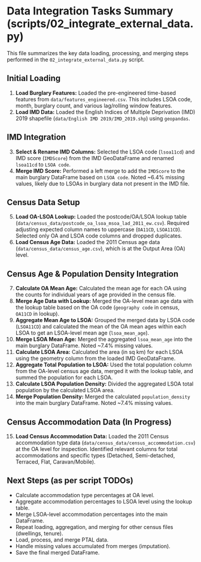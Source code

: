 # Data Integration Tasks Summary (scripts/02_integrate_external_data.py)

This file summarizes the key data loading, processing, and merging steps performed in the `02_integrate_external_data.py` script.

## Initial Loading
1.  **Load Burglary Features:** Loaded the pre-engineered time-based features from `data/features_engineered.csv`. This includes LSOA code, month, burglary count, and various lag/rolling window features.
2.  **Load IMD Data:** Loaded the English Indices of Multiple Deprivation (IMD) 2019 shapefile (`data/English IMD 2019/IMD_2019.shp`) using `geopandas`.

## IMD Integration
3.  **Select & Rename IMD Columns:** Selected the LSOA code (`lsoa11cd`) and IMD score (`IMDScore`) from the IMD GeoDataFrame and renamed `lsoa11cd` to `LSOA code`.
4.  **Merge IMD Score:** Performed a left merge to add the `IMDScore` to the main burglary DataFrame based on `LSOA code`. Noted ~6.4% missing values, likely due to LSOAs in burglary data not present in the IMD file.

## Census Data Setup
5.  **Load OA-LSOA Lookup:** Loaded the postcode/OA/LSOA lookup table (`data/census_data/postcode_oa_lsoa_msoa_lad_2011_ew.csv`). Required adjusting expected column names to uppercase (`OA11CD`, `LSOA11CD`). Selected only OA and LSOA code columns and dropped duplicates.
6.  **Load Census Age Data:** Loaded the 2011 Census age data (`data/census_data/census_age.csv`), which is at the Output Area (OA) level.

## Census Age & Population Density Integration
7.  **Calculate OA Mean Age:** Calculated the mean age for each OA using the counts for individual years of age provided in the census file.
8.  **Merge Age Data with Lookup:** Merged the OA-level mean age data with the lookup table based on the OA code (`geography code` in census, `OA11CD` in lookup).
9.  **Aggregate Mean Age to LSOA:** Grouped the merged data by LSOA code (`LSOA11CD`) and calculated the mean of the OA mean ages within each LSOA to get an LSOA-level mean age (`lsoa_mean_age`).
10. **Merge LSOA Mean Age:** Merged the aggregated `lsoa_mean_age` into the main burglary DataFrame. Noted ~7.4% missing values.
11. **Calculate LSOA Area:** Calculated the area (in sq km) for each LSOA using the geometry column from the loaded IMD GeoDataFrame.
12. **Aggregate Total Population to LSOA:** Used the total population column from the OA-level census age data, merged it with the lookup table, and summed the population for each LSOA.
13. **Calculate LSOA Population Density:** Divided the aggregated LSOA total population by the calculated LSOA area.
14. **Merge Population Density:** Merged the calculated `population_density` into the main burglary DataFrame. Noted ~7.4% missing values.

## Census Accommodation Data (In Progress)
15. **Load Census Accommodation Data:** Loaded the 2011 Census accommodation type data (`data/census_data/census_accommodation.csv`) at the OA level for inspection. Identified relevant columns for total accommodations and specific types (Detached, Semi-detached, Terraced, Flat, Caravan/Mobile).

## Next Steps (as per script TODOs)
*   Calculate accommodation type percentages at OA level.
*   Aggregate accommodation percentages to LSOA level using the lookup table.
*   Merge LSOA-level accommodation percentages into the main DataFrame.
*   Repeat loading, aggregation, and merging for other census files (dwellings, tenure).
*   Load, process, and merge PTAL data.
*   Handle missing values accumulated from merges (imputation).
*   Save the final merged DataFrame. 